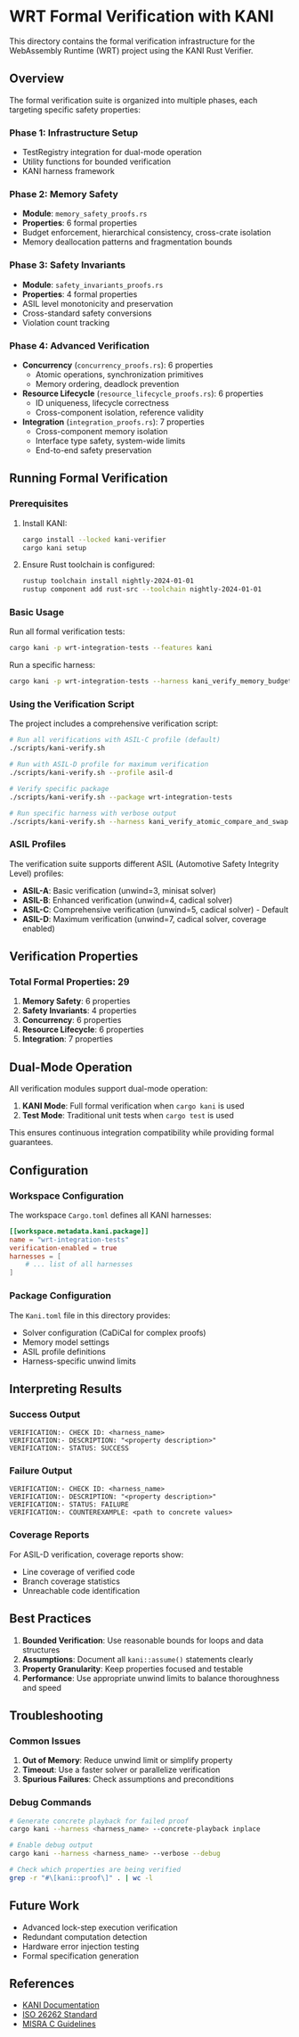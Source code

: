 # WRT Formal Verification with KANI

This directory contains the formal verification infrastructure for the WebAssembly Runtime (WRT) project using the KANI Rust Verifier.

## Overview

The formal verification suite is organized into multiple phases, each targeting specific safety properties:

### Phase 1: Infrastructure Setup
- TestRegistry integration for dual-mode operation
- Utility functions for bounded verification
- KANI harness framework

### Phase 2: Memory Safety
- **Module**: `memory_safety_proofs.rs`
- **Properties**: 6 formal properties
- Budget enforcement, hierarchical consistency, cross-crate isolation
- Memory deallocation patterns and fragmentation bounds

### Phase 3: Safety Invariants
- **Module**: `safety_invariants_proofs.rs`
- **Properties**: 4 formal properties
- ASIL level monotonicity and preservation
- Cross-standard safety conversions
- Violation count tracking

### Phase 4: Advanced Verification
- **Concurrency** (`concurrency_proofs.rs`): 6 properties
  - Atomic operations, synchronization primitives
  - Memory ordering, deadlock prevention
- **Resource Lifecycle** (`resource_lifecycle_proofs.rs`): 6 properties
  - ID uniqueness, lifecycle correctness
  - Cross-component isolation, reference validity
- **Integration** (`integration_proofs.rs`): 7 properties
  - Cross-component memory isolation
  - Interface type safety, system-wide limits
  - End-to-end safety preservation

## Running Formal Verification

### Prerequisites

1. Install KANI:
   ```bash
   cargo install --locked kani-verifier
   cargo kani setup
   ```

2. Ensure Rust toolchain is configured:
   ```bash
   rustup toolchain install nightly-2024-01-01
   rustup component add rust-src --toolchain nightly-2024-01-01
   ```

### Basic Usage

Run all formal verification tests:
```bash
cargo kani -p wrt-integration-tests --features kani
```

Run a specific harness:
```bash
cargo kani -p wrt-integration-tests --harness kani_verify_memory_budget_never_exceeded
```

### Using the Verification Script

The project includes a comprehensive verification script:

```bash
# Run all verifications with ASIL-C profile (default)
./scripts/kani-verify.sh

# Run with ASIL-D profile for maximum verification
./scripts/kani-verify.sh --profile asil-d

# Verify specific package
./scripts/kani-verify.sh --package wrt-integration-tests

# Run specific harness with verbose output
./scripts/kani-verify.sh --harness kani_verify_atomic_compare_and_swap --verbose
```

### ASIL Profiles

The verification suite supports different ASIL (Automotive Safety Integrity Level) profiles:

- **ASIL-A**: Basic verification (unwind=3, minisat solver)
- **ASIL-B**: Enhanced verification (unwind=4, cadical solver)
- **ASIL-C**: Comprehensive verification (unwind=5, cadical solver) - Default
- **ASIL-D**: Maximum verification (unwind=7, cadical solver, coverage enabled)

## Verification Properties

### Total Formal Properties: 29

1. **Memory Safety**: 6 properties
2. **Safety Invariants**: 4 properties  
3. **Concurrency**: 6 properties
4. **Resource Lifecycle**: 6 properties
5. **Integration**: 7 properties

## Dual-Mode Operation

All verification modules support dual-mode operation:

1. **KANI Mode**: Full formal verification when `cargo kani` is used
2. **Test Mode**: Traditional unit tests when `cargo test` is used

This ensures continuous integration compatibility while providing formal guarantees.

## Configuration

### Workspace Configuration

The workspace `Cargo.toml` defines all KANI harnesses:
```toml
[[workspace.metadata.kani.package]]
name = "wrt-integration-tests"
verification-enabled = true
harnesses = [
    # ... list of all harnesses
]
```

### Package Configuration

The `Kani.toml` file in this directory provides:
- Solver configuration (CaDiCal for complex proofs)
- Memory model settings
- ASIL profile definitions
- Harness-specific unwind limits

## Interpreting Results

### Success Output
```
VERIFICATION:- CHECK ID: <harness_name>
VERIFICATION:- DESCRIPTION: "<property description>"
VERIFICATION:- STATUS: SUCCESS
```

### Failure Output
```
VERIFICATION:- CHECK ID: <harness_name>
VERIFICATION:- DESCRIPTION: "<property description>"  
VERIFICATION:- STATUS: FAILURE
VERIFICATION:- COUNTEREXAMPLE: <path to concrete values>
```

### Coverage Reports

For ASIL-D verification, coverage reports show:
- Line coverage of verified code
- Branch coverage statistics
- Unreachable code identification

## Best Practices

1. **Bounded Verification**: Use reasonable bounds for loops and data structures
2. **Assumptions**: Document all `kani::assume()` statements clearly
3. **Property Granularity**: Keep properties focused and testable
4. **Performance**: Use appropriate unwind limits to balance thoroughness and speed

## Troubleshooting

### Common Issues

1. **Out of Memory**: Reduce unwind limit or simplify property
2. **Timeout**: Use a faster solver or parallelize verification
3. **Spurious Failures**: Check assumptions and preconditions

### Debug Commands

```bash
# Generate concrete playback for failed proof
cargo kani --harness <harness_name> --concrete-playback inplace

# Enable debug output
cargo kani --harness <harness_name> --verbose --debug

# Check which properties are being verified
grep -r "#\[kani::proof\]" . | wc -l
```

## Future Work

- Advanced lock-step execution verification
- Redundant computation detection
- Hardware error injection testing
- Formal specification generation

## References

- [KANI Documentation](https://model-checking.github.io/kani/)
- [ISO 26262 Standard](https://www.iso.org/standard/68383.html)
- [MISRA C Guidelines](https://www.misra.org.uk/)